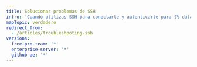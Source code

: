```yaml
---
title: Solucionar problemas de SSH
intro: 'Cuando utilizas SSH para conectarte y autenticarte para {% data variables.product.product_name %}, puede que debas solucionar problemas inesperados que surjan.'
mapTopic: verdadero
redirect_from:
  - /articles/troubleshooting-ssh
versions:
  free-pro-team: '*'
  enterprise-server: '*'
  github-ae: '*'
---
```


